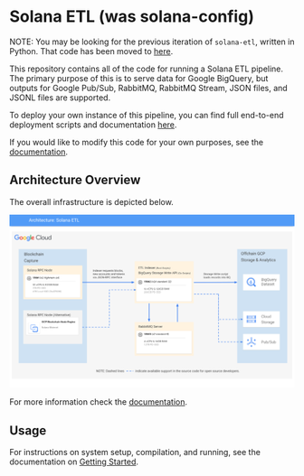 # Solana ETL (was solana-config)

NOTE: You may be looking for the previous iteration of `solana-etl`, written in Python. That code has been moved to [here](https://github.com/blockchain-etl/solana-etl-airflow).

This repository contains all of the code for running a Solana ETL pipeline. The primary purpose of this is to serve data for Google BigQuery, but outputs for Google Pub/Sub, RabbitMQ, RabbitMQ Stream, JSON files, and JSONL files are supported.

To deploy your own instance of this pipeline, you can find full end-to-end deployment scripts and documentation [here](/iac/).

If you would like to modify this code for your own purposes, see the [documentation](/docs/).

## Architecture Overview
The overall infrastructure is depicted below.

![architecture](/docs/img/architecture.png)

For more information check the [documentation](/docs/).

## Usage
For instructions on system setup, compilation, and running, see the documentation on [Getting Started](/docs/getting-started.md).
